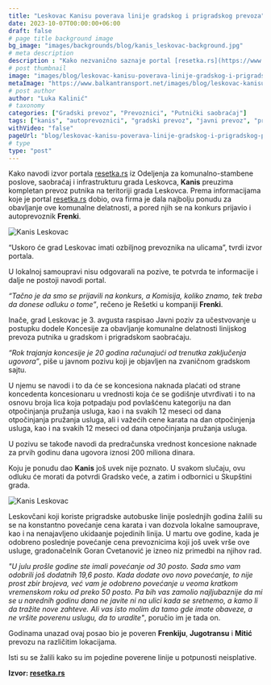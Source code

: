 ```yaml
---
title: "Leskovac Kanisu poverava linije gradskog i prigradskog prevoza"
date: 2023-10-07T00:00:00+06:00
draft: false
# page title background image
bg_image: "images/backgrounds/blog/kanis_leskovac-background.jpg"
# meta description
description : "Kako nezvanično saznaje portal [resetka.rs](https://www.resetka.rs/), novi partner u gradskom i prigradskom saobraćaju grada Leskovca je “Kanis” DOO, a ugovor se sa njima zaključuje na 20 godina uz veliki broj povlašćenih kategorija putnika koje neće plaćati gradski i prigradski prevoz."
# post thumbnail
image: "images/blog/leskovac-kanisu-poverava-linije-gradskog-i-prigradskog-prevoza/img1.jpg"
metaImage: "https://www.balkantransport.net/images/blog/leskovac-kanisu-poverava-linije-gradskog-i-prigradskog-prevoza/img1.jpg"
# post author
author: "Luka Kalinić"
# taxonomy
categories: ["Gradski prevoz", "Prevoznici", "Putnički saobraćaj"]
tags: ["kanis", "autoprevoznici", "gradski prevoz", "javni prevoz", "prevoz putnika", "Leskovac"]
withVideo: "false"
pageUrl: "blog/leskovac-kanisu-poverava-linije-gradskog-i-prigradskog-prevoza"
# type
type: "post"
---
```


Kako navodi izvor portala [resetka.rs](https://www.resetka.rs/) iz Odeljenja za komunalno-stambene poslove, saobraćaj i infrastrukturu grada Leskovca, **Kanis** preuzima kompletan prevoz putnika na teritoriji grada Leskovca. Prema informacijama koje je portal [resetka.rs](https://www.resetka.rs/) dobio, ova firma je dala najbolju ponudu za obavljanje ove komunalne delatnosti, a pored njih se na konkurs prijavio i autoprevoznik **Frenki**.

![Kanis Leskovac](/images/blog/leskovac-kanisu-poverava-linije-gradskog-i-prigradskog-prevoza/img2.jpg "Kanis Leskovac")

“Uskoro će grad Leskovac imati ozbiljnog prevoznika na ulicama”, tvrdi izvor portala.

U lokalnoj samoupravi nisu odgovarali na pozive, te potvrda te informacije i dalje ne postoji navodi portal.

*“Tačno je da smo se prijavili na konkurs, a Komisija, koliko znamo, tek treba da donese odluku o tome”*, rečeno je Rešetki u kompaniji **Frenki**.

Inače, grad Leskovac je 3. avgusta raspisao Javni poziv za učestvovanje u postupku dodele Koncesije za obavljanje komunalne delatnosti linijskog prevoza putnika u gradskom i prigradskom saobraćaju.

*“Rok trajanja koncesije je 20 godina računajući od trenutka zaključenja ugovora”*, piše u javnom pozivu koji je objavljen na zvaničnom gradskom sajtu.

U njemu se navodi  i to da će se koncesiona naknada plaćati od strane koncedenta koncesionaru u vrednosti koja će se godišnje utvrđivati i to na osnovu broja lica koja potpadaju pod povlašćenu kategoriju na dan otpočinjanja pružanja usluga, kao i na svakih 12 meseci od dana otpočinjanja pružanja usluga, ali i važećih cene karata na dan otpočinjenja usluga, kao i na svakih 12 meseci od dana otpočinjanja pružanja usluga.

U pozivu se takođe navodi da predračunska vrednost koncesione naknade za prvih godinu dana ugovora iznosi 200 miliona dinara.

Koju je ponudu dao **Kanis** još uvek nije poznato. U svakom slučaju, ovu odluku će morati da potvrdi Gradsko veće, a zatim i odbornici u Skupštini grada. 

![Kanis Leskovac](/images/blog/leskovac-kanisu-poverava-linije-gradskog-i-prigradskog-prevoza/img3.jpg "Kanis Leskovac")

Leskovčani koji koriste prigradske autobuske linije poslednjih godina žalili su se na konstantno povećanje cena karata i van dozvola lokalne samouprave, kao i na nenajavljeno ukidaanje pojedinih linija. U martu ove godine, kada je odobreno poslednje povećanje cena prevoznicima koji još uvek vrše ove usluge, gradonačelnik Goran Cvetanović je izneo niz primedbi na njihov rad.

*"U julu prošle godine ste imali povećanje od 30 posto. Sada smo vam odobrili još dodatnih 19,6 posto. Kada dodate ovo novo povećanje, to nije prost zbir brojeva, već vam je odobreno povećanje u veoma kratkom vremenskom roku od preko 50 posto. Pa bih vas zamolio najljubaznije da mi se u narednih godinu dana ne javite ni na ulici kada se sretnemo, a kamo li da tražite nove zahteve. Ali vas isto molim da tamo gde imate obaveze, a ne vršite poverenu uslugu, da to uradite"*, poručio im je tada on.

Godinama unazad ovaj posao bio je poveren **Frenkiju**, **Jugotransu** i **Mitić** prevozu na različitim lokacijama.

Isti su se žalili kako su im pojedine poverene linije u potpunosti neisplative. 

**Izvor: [resetka.rs](https://www.resetka.rs/)**